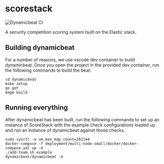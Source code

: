 # scorestack

![Dynamicbeat CI](https://github.com/s-newman/scorestack/workflows/Dynamicbeat%20CI/badge.svg)

A security competition scoring system built on the Elastic stack.

## Building dynamicbeat

For a number of reasons, we use vscode dev container to build dynamicbeat. Once
you open the project in the provided dev container, run the following commands
to build the beat:

```shell
cd dynamicbeat
make setup
go get
mage build
```

## Running everything

After dynamicbeat has been built, run the following commands to set up an
instance of ScoreStack with the example check configurations loaded up and run
an instance of dynamicbeat against those checks.

```shell
sudo sysctl -w vm.max_map_count=262144
docker-compose -f deployment/multi-node-small/docker/docker-compose.yml up -d
./add-team.sh example
dynamicbeat/dynamicbeat -e
```
